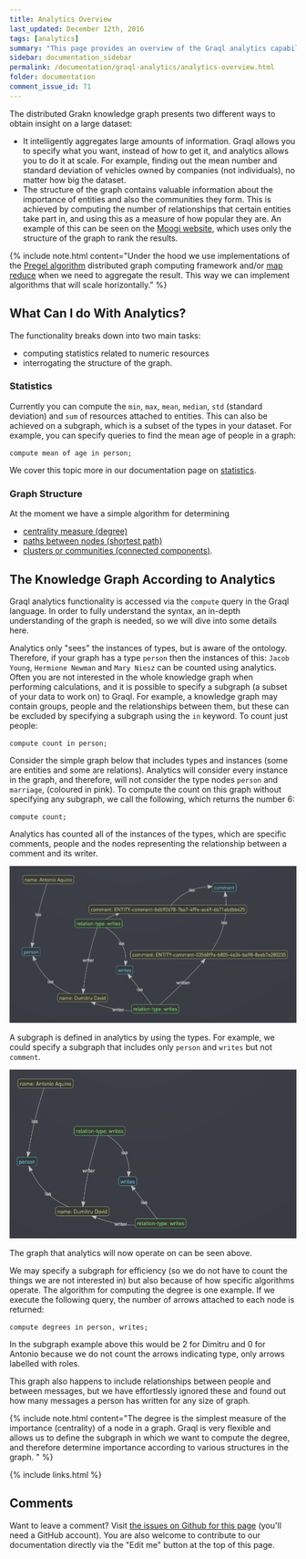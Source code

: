 ```yaml
---
title: Analytics Overview
last_updated: December 12th, 2016
tags: [analytics]
summary: "This page provides an overview of the Graql analytics capabilities."
sidebar: documentation_sidebar
permalink: /documentation/graql-analytics/analytics-overview.html
folder: documentation
comment_issue_id: 71
---
```


The distributed Grakn knowledge graph presents two different ways to obtain insight on a large dataset:   
 
 *   It intelligently aggregates large amounts of information. Graql allows you to specify what you want, instead of how to get it, and analytics allows you to do it at scale. For example, finding out the mean number and standard deviation of vehicles owned by companies (not individuals), no matter how big the dataset.
 *  The structure of the graph contains valuable information about the importance of entities and also the communities they form. This is achieved by computing the number of relationships that certain entities take part in, and using this as a measure of how popular they are. An example of this can be seen on the [Moogi website](https://moogi.co), which uses only the structure of the graph to rank the results. 

{% include note.html content="Under the hood we use implementations of the [Pregel algorithm](https://www.quora.com/What-are-the-main-concepts-behind-Googles-Pregel) distributed graph computing
framework and/or [map reduce](https://en.wikipedia.org/wiki/MapReduce) when we need to aggregate the result. This way we can implement algorithms that will scale horizontally." %}

## What Can I do With Analytics?

The functionality breaks down into two main tasks: 

*  computing statistics related to numeric resources 
*  interrogating the structure of the graph.

### Statistics

Currently you can compute the `min`, `max`, `mean`, `median`, `std` (standard deviation) and `sum` of resources attached to entities. This
can also be achieved on a subgraph, which is a subset of the types in your dataset. For example, you can specify queries to find the mean age of people in a graph:

```
compute mean of age in person;
```

We cover this topic more in our documentation page on [statistics](./analytics-statistics.html).

### Graph Structure

At the moment we have a simple algorithm for determining 

* [centrality measure (degree)](./analytics-degrees.html)
* [paths between nodes (shortest path)](./analytics-shortest-path.html) 
* [clusters or communities (connected components)](./analytics-connected-components.html). 

## The Knowledge Graph According to Analytics

Graql analytics functionality is accessed via the `compute` query in the Graql language. In order to fully understand the
syntax, an in-depth understanding of the graph is needed, so we will dive into some details here.

Analytics only "sees" the instances of types, but is aware of the ontology. Therefore, if your graph has a type `person`
then the instances of this: `Jacob Young`, `Hermione Newman` and `Mary Niesz` can be counted using analytics.  Often you are not interested in the whole knowledge graph when performing calculations, and it is possible to specify a subgraph (a subset of your data to work on) to Graql. For example, a knowledge graph may contain groups, people and the relationships between them, but these can be excluded by specifying a subgraph using the `in` keyword.  To count just people:

```
compute count in person;
```

Consider the simple graph below that includes types and instances (some are entities and some are relations).
Analytics will consider every instance in the graph, and therefore, will not consider the type nodes `person` and `marriage`, (coloured in pink).
To compute the count on this graph without specifying any subgraph, we call the following, which returns the number 6:

```
compute count;
``` 

Analytics has counted all of the instances of the types, which are specific comments, people and the nodes representing
the relationship between a comment and its writer.

![A simple graph.](/images/analytics_sub_Graph.png)

A subgraph is defined in analytics by using the types. For example, we could specify a subgraph that includes only
`person` and `writes` but not `comment`. 

<!-- JCS Comments: How do we do that? -->

![A simple graph.](/images/analytics_another_sub_Graph.png)

The graph that analytics will now operate on can be seen above. 

We may specify a subgraph for efficiency (so we do not have to count the things we are not interested in) but also because of how specific algorithms operate. The algorithm for computing the degree is one example. If we execute the following query, the number of arrows attached to each node is returned:   

```
compute degrees in person, writes;
```

In the subgraph example above this would be 2 for Dimitru and 0 for Antonio because we do not count the arrows indicating type, only arrows labelled with roles. 

This graph also happens to include relationships between people and between messages, but we have effortlessly ignored these and found out how many messages a person has written for any size of graph.

<!-- JCS Comments: Sorry - this doesn't make sense to me. Please could you rephrase for the hard of thinking, or ping me to explain, so I can reword it when I understand? -->

{% include note.html content="The degree is the simplest measure of the importance (centrality) of a node in a graph.
Graql is very flexible and allows us to define the subgraph in which we want to compute the degree, and therefore determine
importance according to various structures in the graph.
" %}

{% include links.html %}

## Comments
Want to leave a comment? Visit <a href="https://github.com/graknlabs/docs/issues/71" target="_blank">the issues on Github for this page</a> (you'll need a GitHub account). You are also welcome to contribute to our documentation directly via the "Edit me" button at the top of this page.
